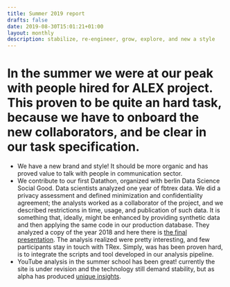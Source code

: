 ```yaml
---
title: Summer 2019 report
drafts: false
date: 2019-08-30T15:01:21+01:00
layout: monthly
description: stabilize, re-engineer, grow, explore, and new a style
---
```


# In the summer we were at our peak with people hired for ALEX project. This proven to be quite an hard task, because we have to onboard the new collaborators, and be clear in our task specification.

* We have a new brand and style! It should be more organic and has proved value to talk with people in communication sector.
* We contribute to our first Datathon, organized with berlin Data Science Social Good. Data scientists analyzed one year of fbtrex data. We did a privacy assessment and defined minimization and confidentiality agreement; the analysts worked as a collaborator of the project, and we described restrictions in time, usage, and publication of such data. It is something that, ideally, might be enhanced by providing synthetic data and then applying the same code in our production database. They analyzed a copy of the year 2018 and here there is [the final presentation](https://docs.google.com/presentation/d/1Cv967fdfSf96NCvN6h0H5ynvw9iEcV6S4gVetlH5MlM/edit). The analysis realized were pretty interesting, and few participants stay in touch with TRex. Simply, was has been proven hard, is to integrate the scripts and tool developed in our analysis pipeline.
* YouTube analysis in the summer school has been great! currently the site is under revision and the technology still demand stability, but as alpha has produced [unique insights](https://youtube.tracking.exposed/results).
